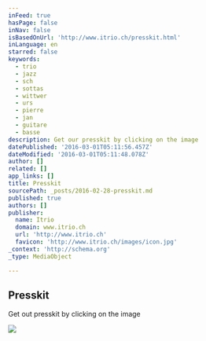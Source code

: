 ```yaml
---
inFeed: true
hasPage: false
inNav: false
isBasedOnUrl: 'http://www.itrio.ch/presskit.html'
inLanguage: en
starred: false
keywords:
  - trio
  - jazz
  - sch
  - sottas
  - wittwer
  - urs
  - pierre
  - jan
  - guitare
  - basse
description: Get our presskit by clicking on the image
datePublished: '2016-03-01T05:11:56.457Z'
dateModified: '2016-03-01T05:11:48.078Z'
author: []
related: []
app_links: []
title: Presskit
sourcePath: _posts/2016-02-28-presskit.md
published: true
authors: []
publisher:
  name: Itrio
  domain: www.itrio.ch
  url: 'http://www.itrio.ch'
  favicon: 'http://www.itrio.ch/images/icon.jpg'
_context: 'http://schema.org'
_type: MediaObject

---
```

<article style=""><h1>Presskit</h1><p>Get out presskit by clicking on the image</p><img src="https://s3-us-west-2.amazonaws.com/the-grid-img/p/9d0561a3346c4211f368a823afb6c1afdbfa3b44.jpg" /></article>
